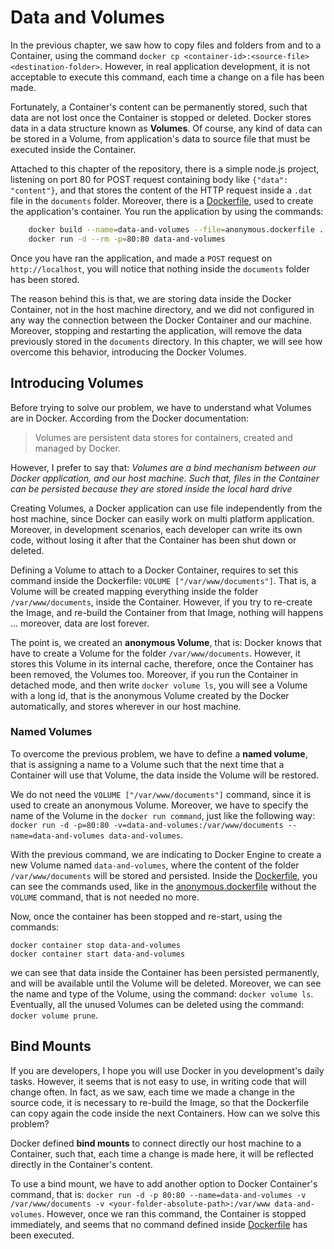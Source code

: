 # Data and Volumes

In the previous chapter, we saw how to copy files and folders from and to a Container, using the command `docker cp <container-id>:<source-file> <destination-folder>`. However, in real application development, it is not acceptable to execute this command, each time a change on a file has been made.

Fortunately, a Container's content can be permanently stored, such that data are not lost once the Container is stopped or deleted. Docker stores data in a data structure known as __Volumes__. Of course, any kind of data can be stored in a Volume, from application's data to source file that must be executed inside the Container.

Attached to this chapter of the repository, there is a simple node.js project, listening on port 80 for POST request containing body like `{"data": "content"}`, and that stores the content of the HTTP request inside a `.dat` file in the `documents` folder. Moreover, there is a [Dockerfile](./Dockerfile), used to create the application's container. You run the application by using the commands:

```bash
    docker build --name=data-and-volumes --file=anonymous.dockerfile .
    docker run -d --rm -p=80:80 data-and-volumes
```

Once you have ran the application, and made a `POST` request on `http://localhost`, you will notice that nothing inside the `documents` folder has been stored.

The reason behind this is that, we are storing data inside the Docker Container, not in the host machine directory, and we did not configured in any way the connection between the Docker Container and our machine. Moreover, stopping and restarting the application, will remove the data previously stored in the `documents` directory. In this chapter, we will see how overcome this behavior, introducing the Docker Volumes.

## Introducing Volumes

Before trying to solve our problem, we have to understand what Volumes are in Docker. According from the Docker documentation:

> Volumes are persistent data stores for containers, created and managed by Docker.

However, I prefer to say that: _Volumes are a bind mechanism between our Docker application, and our host machine. Such that, files in the Container can be persisted because they are stored inside the local hard drive_

Creating Volumes, a Docker application can use file independently from the host machine, since Docker can easily work on multi platform application. Moreover, in development scenarios, each developer can write its own code, without losing it after that the Container has been shut down or deleted.

Defining a Volume to attach to a Docker Container, requires to set this command inside the Dockerfile: `VOLUME ["/var/www/documents"]`. That is, a Volume will be created mapping everything inside the folder `/var/www/documents`, inside the Container. However, if you try to re-create the Image, and re-build the Container from that Image, nothing will happens ... moreover, data are lost forever.

The point is, we created an __anonymous Volume__, that is: Docker knows that have to create a Volume for the folder `/var/www/documents`. However, it stores this Volume in its internal cache, therefore, once the Container has been removed, the Volumes too. Moreover, if you run the Container in detached mode, and then write `docker volume ls`, you will see a Volume with a long id, that is the anonymous Volume created by the Docker automatically, and stores wherever in our host machine.

### Named Volumes

To overcome the previous problem, we have to define a __named volume__, that is assigning a name to a Volume such that the next time that a Container will use that Volume, the data inside the Volume will be restored.

We do not need the `VOLUME ["/var/www/documents"]` command, since it is used to create an anonymous Volume. Moreover, we have to specify the name of the Volume in the `docker run command`, just like the following way: `docker run -d -p=80:80 -v=data-and-volumes:/var/www/documents --name=data-and-volumes data-and-volumes`.

With the previous command, we are indicating to Docker Engine to create a new Volume named `data-and-volumes`, where the content of the folder `/var/www/documents` will be stored and persisted. Inside the [Dockerfile](./Dockerfile), you can see the commands used, like in the [anonymous.dockerfile](./anonymous.dockerfile) without the `VOLUME` command, that is not needed no more.

Now, once the container has been stopped and re-start, using the commands:

```shell
docker container stop data-and-volumes
docker container start data-and-volumes
```

we can see that data inside the Container has been persisted permanently, and will be available until the Volume will be deleted. Moreover, we can see the name and type of the Volume, using the command: `docker volume ls`. Eventually, all the unused Volumes can be deleted using the command: `docker volume prune`.

## Bind Mounts

If you are developers, I hope you will use Docker in you development's daily tasks. However, it seems that is not easy to use, in writing code that will change often. In fact, as we saw, each time we made a change in the source code, it is necessary to re-build the Image, so that the Dockerfile can copy again the code inside the next Containers. How can we solve this problem?

Docker defined __bind mounts__ to connect directly our host machine to a Container, such that, each time a change is made here, it will be reflected directly in the Container's content.

To use a bind mount, we have to add another option to Docker Container's command, that is: `docker run -d -p 80:80 --name=data-and-volumes -v /var/www/documents -v <your-folder-absolute-path>:/var/www data-and-volumes`. However, once we ran this command, the Container is stopped immediately, and seems that no command defined inside [Dockerfile](./Dockerfile) has been executed.
